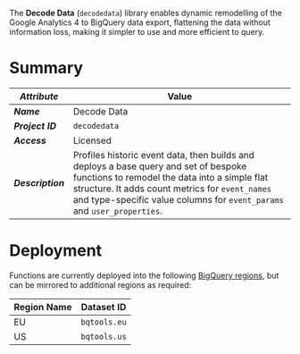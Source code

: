 The **Decode Data** (`decodedata`) library enables dynamic remodelling of the Google Analytics 4 to BigQuery data export, flattening the data without information loss, making it simpler to use and more efficient to query.

# Summary
_Attribute_ | Value
--- | ---
_**Name**_ | Decode Data
_**Project ID**_ | `decodedata`
_**Access**_ | Licensed
_**Description**_ | Profiles historic event data, then builds and deploys a base query and set of bespoke functions to remodel the data into a simple flat structure.  It adds count metrics for `event_names` and type-specific value columns for `event_params` and `user_properties`.

# Deployment
Functions are currently deployed into the following [BigQuery regions](https://cloud.google.com/bigquery/docs/locations), but can be mirrored to additional regions as required:

Region Name | Dataset ID 
--- | --- 
EU | `bqtools.eu` 
US | `bqtools.us` 